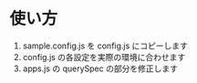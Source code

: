 # 使い方

1. sample.config.js を config.js にコピーします
2. config.js の各設定を実際の環境に合わせます
3. apps.js の querySpec の部分を修正します